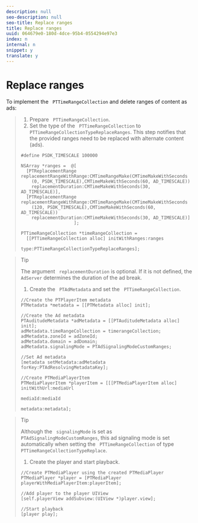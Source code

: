 ```yaml
---
description: null
seo-description: null
seo-title: Replace ranges
title: Replace ranges
uuid: 064679e0-180d-4dce-95b4-0554294e97e3
index: n
internal: n
snippet: y
translate: y
---
```


# Replace ranges

To implement the ` PTTimeRangeCollection` and delete ranges of content as ads: 
>1. Prepare ` PTTimeRangeCollection`.
>1. Set the type of the ` PTTimeRangeCollection` to ` PTTimeRangeCollectionTypeReplaceRanges`.
>   This step notifies  <!-- PH element: phrases/primetime-sdk-name --> that the provided ranges need to be replaced with alternate content (ads).
>
>   ```
>   #define PSDK_TIMESCALE 100000 
>         
>   NSArray *ranges =  @[ 
>     [PTReplacementRange replacementRangeWithRange:CMTimeRangeMake(CMTimeMakeWithSeconds 
>       (0, PSDK_TIMESCALE),CMTimeMakeWithSeconds(60, AD_TIMESCALE))  
>       replacementDuration:CMTimeMakeWithSeconds(30, AD_TIMESCALE)], 
>     [PTReplacementRange replacementRangeWithRange:CMTimeRangeMake(CMTimeMakeWithSeconds 
>       (120, PSDK_TIMESCALE),CMTimeMakeWithSeconds(60, AD_TIMESCALE))  
>       replacementDuration:CMTimeMakeWithSeconds(30, AD_TIMESCALE)] 
>                       ]; 
>         
>   PTTimeRangeCollection *timeRangeCollection =  
>     [[PTTimeRangeCollection alloc] initWithRanges:ranges  
>                                              type:PTTimeRangeCollectionTypeReplaceRanges];
>   ```

>   >[!TIP]
>   >
>   >The argument ` replacementDuration` is optional. If it is not defined, the ` AdServer` determines the duration of the ad break. 
>
>1. Create the ` PTAdMetadata` and set the ` PTTimeRangeCollection`.
>
>   ```
>   //Create the PTPlayerItem metadata 
>   PTMetadata *metadata = [[PTMetadata alloc] init]; 
>     
>   //Create the Ad metadata 
>   PTAuditudeMetadata *adMetadata = [[PTAuditudeMetadata alloc] init]; 
>   adMetadata.timeRangeCollection = timerangeCollection; 
>   adMetadata.zoneId = adZoneId; 
>   adMetadata.domain = adDomain; 
>   adMetadata.signalingMode = PTAdSignalingModeCustomRanges; 
>     
>   //Set Ad metadata 
>   [metadata setMetadata:adMetadata forKey:PTAdResolvingMetadataKey]; 
>     
>   //Create PTMediaPlayerItem 
>   PTMediaPlayerItem *playerItem = [[[PTMediaPlayerItem alloc] initWithUrl:mediaUrl 
>                                                                   mediaId:mediaId 
>                                                                  metadata:metadata];
>   ```

>   >[!TIP]
>   >
>   >Although the ` signalingMode` is set as ` PTAdSignalingModeCustomRanges`, this ad signaling mode is set automatically when setting the ` PTTimeRangeCollection` of type ` PTTimeRangeCollectionTypeReplace`. 
>
>1. Create the player and start playback.
>
>   ```
>   //Create PTMediaPlayer using the created PTMediaPlayer 
>   PTMediaPlayer *player = [PTMediaPlayer playerWithMediaPlayerItem:playerItem]; 
>     
>   //Add player to the player UIView 
>   [self.playerView addSubview:(UIView *)player.view]; 
>     
>   //Start playback 
>   [player play];
>   ```
>
